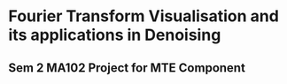 # Fourier Transform Visualisation and its applications in Denoising
## Sem 2 MA102 Project for MTE Component
